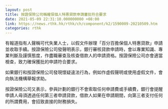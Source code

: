 ```yaml
---
layout: post
title: 按證保險公司稱確保個人特惠貸款申請審批符合要求
date: 2021-05-09 22:31:10.000000000 +08:00
link: https://news.rthk.hk/rthk/ch/component/k2/1590009-20210509.htm
categories: rthk
---
```


有報道指有人聲稱可代失業人士，以假文件辦理「百分百擔保個人特惠貸款」申請並收取手續。按證保險公司發聲明表示，銀行審核貸款申請時，會以專業知識、專業判斷及謹慎態度，作盡職審查及核查借款人的申請資格。按證保險公司亦會適當檢查，致力確保獲批的申請符合要求。

如果銀行和按證保險公司發現懷疑違法行為，例如作虛假聲明或使用虛假文件，會向執法機構舉報求助。
     
按證保險公司又表示，參與計劃的銀行不會索取任何申請費或手續費，銀行會提醒申請人毋須透過任何第三者申請貸款，借款人如果在申請期間，向第三者支付任何的所謂費用，會招致直接的財務損失。
